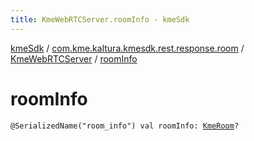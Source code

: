 ```yaml
---
title: KmeWebRTCServer.roomInfo - kmeSdk
---
```


[kmeSdk](../../index.html) / [com.kme.kaltura.kmesdk.rest.response.room](../index.html) / [KmeWebRTCServer](index.html) / [roomInfo](./room-info.html)

# roomInfo

`@SerializedName("room_info") val roomInfo: `[`KmeRoom`](../-kme-room/index.html)`?`